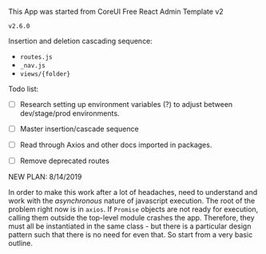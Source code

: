 This App was started from CoreUI Free React Admin Template v2

`v2.6.0`


Insertion and deletion cascading sequence:
- `routes.js` 
- `_nav.js` 
- `views/{folder}`


Todo list:
- [ ] Research setting up environment variables (?) to adjust between dev/stage/prod environments.
- [ ] Master insertion/cascade sequence
- [ ] Read through Axios and other docs imported in packages.
- [ ] Remove deprecated routes


NEW PLAN:
8/14/2019

In order to make this work after a lot of headaches, need to understand and work with the
_asynchronous_ nature of javascript execution. The root of the problem right now is in `axios`.
If `Promise` objects are not ready for execution, calling them outside the top-level module crashes the app. 
Therefore, they must all be instantiated in the same class -
but there is a particular design pattern such that there is no need for even that. So start from a very basic outline.
